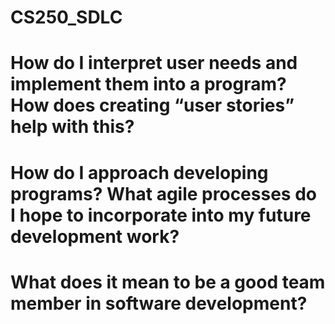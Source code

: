 # CS250_SDLC


# How do I interpret user needs and implement them into a program? How does creating “user stories” help with this?


# How do I approach developing programs? What agile processes do I hope to incorporate into my future development work?


# What does it mean to be a good team member in software development?

